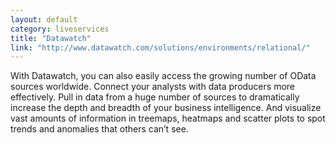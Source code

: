 ```yaml
---
layout: default
category: liveservices
title: "Datawatch"
link: "http://www.datawatch.com/solutions/environments/relational/"
---
```

With Datawatch, you can also easily access the growing number of OData sources worldwide. Connect your analysts with data producers more effectively. Pull in data from a huge number of sources to dramatically increase the depth and breadth of your business intelligence. And visualize vast amounts of information in treemaps, heatmaps and scatter plots to spot trends and anomalies that others can’t see.
